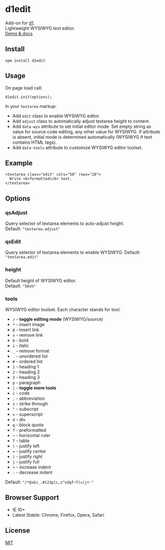 # d1edit

Add-on for [d1](https://github.com/vvvkor/d1).  
Lightweight WYSIWYG text editor.  
[Demo & docs](https://vvvkor.github.io/d1#edit)

## Install

```
npm install d1edit
```

## Usage

On page load call:
```
d1edit.init(options);
```

In your ``textarea`` markup:
* Add ``edit`` class to enable WYSIWYG editor.
* Add ``adjust`` class to automatically adjust textarea height to content.
* Add ``data-wys`` attribute to set initial editor mode. Set empty string as value for source code editing, any other value for WYSIWYG. If attribute is absent, initial mode is determined automatically (WYSIWYG if text contains HTML tags).
* Add ``data-tools`` attribute to customize WYSIWYG editor toolset.

## Example

```
<textarea class="edit" cols="50" rows="20">
  Write <b>formatted</b> text.
</textarea>
```

## Options

### qsAdjust

Query selector of textarea elements to auto-adjust height.  
Default: ``"textarea.adjust"``

### qsEdit

Query selector of textarea elements to enable WYSIWYG.  Default: ``"textarea.edit"``

### height

Default height of WYSIWYG editor.  
Default: ``"50vh"``

### tools

WYSIWYG editor toolset. 
Each character stands for tool:

* ``/`` - **toggle editing mode** (WYSIWYG/source)
* ``*`` - insert image
* ``@`` - insert link
* ``x`` - remove link
* ``b`` - bold
* ``i`` - italic
* ``_`` - remove format
* ``.`` - unordered list
* ``#`` - ordered list
* ``1`` - heading 1
* ``2`` - heading 2
* ``3`` - heading 3
* ``p`` - paragraph
* ``|`` - **toggle more tools**
* ``c`` - code
* ``,`` - abbreviation
* ``s`` - strike through
* ``^`` - subscript
* ``v`` - superscript
* ``d`` - div
* ``q`` - block quote
* ``f`` - preformatted
* ``~`` - horizontal ruler
* ``T`` - table
* ``(`` - justify left
* ``=`` - justify center
* ``)`` - justify right
* ``j`` - justify full
* ``+`` - increase indent
* ``-`` - decrease indent
 
Default: ``"/*@xbi_.#123p|c,s^vdqf~T(=)j+-"``

## Browser Support

* IE 10+
* Latest Stable: Chrome, Firefox, Opera, Safari

## License

[MIT](./LICENSE)
